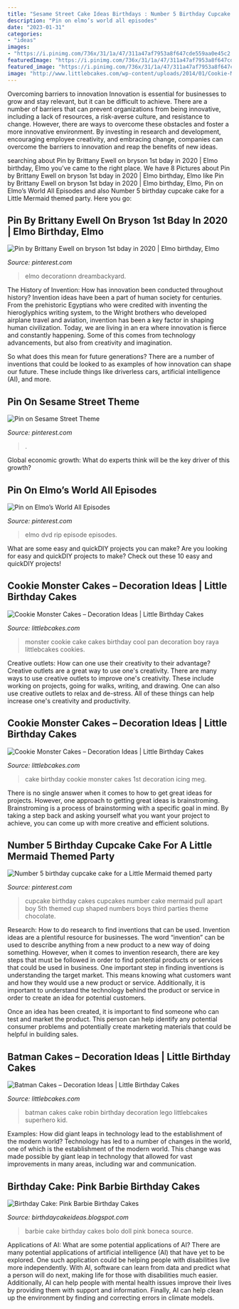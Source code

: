 ```yaml
---
title: "Sesame Street Cake Ideas Birthdays : Number 5 Birthday Cupcake Cake For A Little Mermaid Themed Party"
description: "Pin on elmo’s world all episodes"
date: "2023-01-31"
categories:
- "ideas"
images:
- "https://i.pinimg.com/736x/31/1a/47/311a47af7953a8f647cde559aa0e45c2.jpg"
featuredImage: "https://i.pinimg.com/736x/31/1a/47/311a47af7953a8f647cde559aa0e45c2.jpg"
featured_image: "https://i.pinimg.com/736x/31/1a/47/311a47af7953a8f647cde559aa0e45c2.jpg"
image: "http://www.littlebcakes.com/wp-content/uploads/2014/01/Cookie-Monster-Birthday-Cake-Ideas.jpg"
---
```



Overcoming barriers to innovation
Innovation is essential for businesses to grow and stay relevant, but it can be difficult to achieve. There are a number of barriers that can prevent organizations from being innovative, including a lack of resources, a risk-averse culture, and resistance to change.
However, there are ways to overcome these obstacles and foster a more innovative environment. By investing in research and development, encouraging employee creativity, and embracing change, companies can overcome the barriers to innovation and reap the benefits of new ideas.

	

		
searching about Pin by Brittany Ewell on bryson 1st bday in 2020 | Elmo birthday, Elmo you've came to the right place. We have 8 Pictures about Pin by Brittany Ewell on bryson 1st bday in 2020 | Elmo birthday, Elmo like Pin by Brittany Ewell on bryson 1st bday in 2020 | Elmo birthday, Elmo, Pin on Elmo’s World All Episodes and also Number 5 birthday cupcake cake for a Little Mermaid themed party. Here you go:
		
    
## Pin By Brittany Ewell On Bryson 1st Bday In 2020 | Elmo Birthday, Elmo

<img loading=lazy src="https://i.pinimg.com/originals/b7/69/ae/b769ae6388f4e5ec704f9edbd2e2e02c.jpg" onerror="this.onerror=null;this.src='https://tse1.mm.bing.net/th?id=OIP.92wAZOIFbCxpTKZu1-foFwHaJ4&amp;pid=15.1';" alt="Pin by Brittany Ewell on bryson 1st bday in 2020 | Elmo birthday, Elmo">

_Source: pinterest.com_

>elmo decorationn dreambackyard. 

	

The History of Invention: How has innovation been conducted throughout history?
Invention ideas have been a part of human society for centuries. From the prehistoric Egyptians who were credited with inventing the hieroglyphics writing system, to the Wright brothers who developed airplane travel and aviation, invention has been a key factor in shaping human civilization. 
Today, we are living in an era where innovation is fierce and constantly happening. Some of this comes from technology advancements, but also from creativity and imagination. 

So what does this mean for future generations? There are a number of inventions that could be looked to as examples of how innovation can shape our future. These include things like driverless cars, artificial intelligence (AI), and more.

    
## Pin On Sesame Street Theme

<img loading=lazy src="https://i.pinimg.com/736x/2a/dc/9e/2adc9ec3b7fcb12c1b45933f543d7c67.jpg" onerror="this.onerror=null;this.src='https://tse4.mm.bing.net/th?id=OIP.apjN0wurHJR2qxMnoQJNhgHaHa&amp;pid=15.1';" alt="Pin on Sesame Street Theme">

_Source: pinterest.com_

>. 

	

Global economic growth: What do experts think will be the key driver of this growth?
 

    
## Pin On Elmo’s World All Episodes

<img loading=lazy src="https://i.pinimg.com/736x/31/1a/47/311a47af7953a8f647cde559aa0e45c2.jpg" onerror="this.onerror=null;this.src='https://tse2.mm.bing.net/th?id=OIP.2XdALV7--vS0FWWhA0cndAHaFj&amp;pid=15.1';" alt="Pin on Elmo’s World All Episodes">

_Source: pinterest.com_

>elmo dvd rip episode episodes. 

	

What are some easy and quickDIY projects you can make?
Are you looking for easy and quickDIY projects to make? Check out these 10 easy and quickDIY projects!

    
## Cookie Monster Cakes – Decoration Ideas | Little Birthday Cakes

<img loading=lazy src="http://www.littlebcakes.com/wp-content/uploads/2014/01/Cookie-Monster-Cake-Pan.jpg" onerror="this.onerror=null;this.src='https://tse3.mm.bing.net/th?id=OIP.cXyYrqes8U4OC25ARNIA5wHaG6&amp;pid=15.1';" alt="Cookie Monster Cakes – Decoration Ideas | Little Birthday Cakes">

_Source: littlebcakes.com_

>monster cookie cake cakes birthday cool pan decoration boy raya littlebcakes cookies. 

	

Creative outlets: How can one use their creativity to their advantage?
Creative outlets are a great way to use one's creativity. There are many ways to use creative outlets to improve one's creativity. These include working on projects, going for walks, writing, and drawing. One can also use creative outlets to relax and de-stress. All of these things can help increase one's creativity and productivity.

    
## Cookie Monster Cakes – Decoration Ideas | Little Birthday Cakes

<img loading=lazy src="http://www.littlebcakes.com/wp-content/uploads/2014/01/Cookie-Monster-Birthday-Cake-Ideas.jpg" onerror="this.onerror=null;this.src='https://tse2.mm.bing.net/th?id=OIP.A7bkqAC3G5pxKpzGe_jKMQHaJ4&amp;pid=15.1';" alt="Cookie Monster Cakes – Decoration Ideas | Little Birthday Cakes">

_Source: littlebcakes.com_

>cake birthday cookie monster cakes 1st decoration icing meg. 

	

There is no single answer when it comes to how to get great ideas for projects. However, one approach to getting great ideas is brainstroming. Brainstroming is a process of brainstorming with a specific goal in mind. By taking a step back and asking yourself what you want your project to achieve, you can come up with more creative and efficient solutions.

    
## Number 5 Birthday Cupcake Cake For A Little Mermaid Themed Party

<img loading=lazy src="https://i.pinimg.com/736x/cc/3b/34/cc3b349f3997f92961dd850a65555570--third-birthday-birthday-ideas.jpg" onerror="this.onerror=null;this.src='https://tse1.mm.bing.net/th?id=OIP.VJXHT1cjBWj8x0im70oT7wHaLL&amp;pid=15.1';" alt="Number 5 birthday cupcake cake for a Little Mermaid themed party">

_Source: pinterest.com_

>cupcake birthday cakes cupcakes number cake mermaid pull apart boy 5th themed cup shaped numbers boys third parties theme chocolate. 

	

Research: How to do research to find inventions that can be used.
Invention ideas are a plentiful resource for businesses. The word “invention” can be used to describe anything from a new product to a new way of doing something. However, when it comes to invention research, there are key steps that must be followed in order to find potential products or services that could be used in business. 
One important step in finding inventions is understanding the target market. This means knowing what customers want and how they would use a new product or service. Additionally, it is important to understand the technology behind the product or service in order to create an idea for potential customers. 

Once an idea has been created, it is important to find someone who can test and market the product. This person can help identify any potential consumer problems and potentially create marketing materials that could be helpful in building sales.

    
## Batman Cakes – Decoration Ideas | Little Birthday Cakes

<img loading=lazy src="http://www.littlebcakes.com/wp-content/uploads/2013/08/Batman-and-Robin-Birthday-Cakes-768x1024.jpg" onerror="this.onerror=null;this.src='https://tse1.mm.bing.net/th?id=OIP.Y46AscVmZPvBGw13wSC2OgHaJ4&amp;pid=15.1';" alt="Batman Cakes – Decoration Ideas | Little Birthday Cakes">

_Source: littlebcakes.com_

>batman cakes cake robin birthday decoration lego littlebcakes superhero kid. 

	

Examples: How did giant leaps in technology lead to the establishment of the modern world?
Technology has led to a number of changes in the world, one of which is the establishment of the modern world. This change was made possible by giant leap in technology that allowed for vast improvements in many areas, including war and communication.

    
## Birthday Cake: Pink Barbie Birthday Cakes

<img loading=lazy src="https://1.bp.blogspot.com/-0_0kZAswdFo/TWGusI3OyKI/AAAAAAAAC8o/UH_ZtPLUiW8/s1600/barbie-cake-idea.JPG" onerror="this.onerror=null;this.src='https://tse3.mm.bing.net/th?id=OIP.caB3xwwqmvUn0PEeGLQBhwHaJ4&amp;pid=15.1';" alt="Birthday Cake: Pink Barbie Birthday Cakes">

_Source: birthdaycakeideas.blogspot.com_

>barbie cake birthday cakes bolo doll pink boneca source. 

	

Applications of AI: What are some potential applications of AI?
There are many potential applications of artificial intelligence (AI) that have yet to be explored. One such application could be helping people with disabilities live more independently. With AI, software can learn from data and predict what a person will do next, making life for those with disabilities much easier. Additionally, AI can help people with mental health issues improve their lives by providing them with support and information. Finally, AI can help clean up the environment by finding and correcting errors in climate models.

